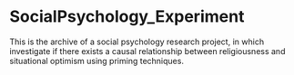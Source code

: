 # SocialPsychology_Experiment
This is the archive of a social psychology research project, in which investigate if there exists a causal relationship between religiousness and situational optimism using priming techniques. 
